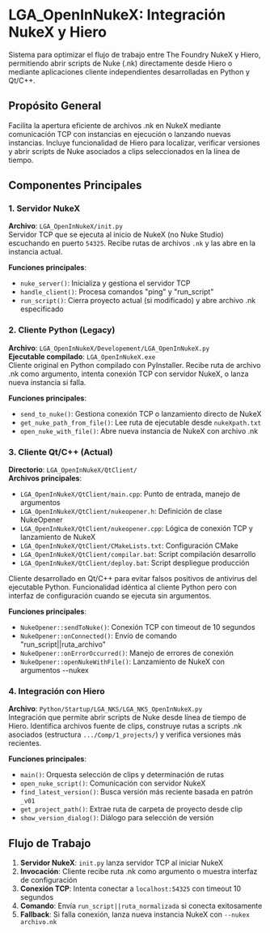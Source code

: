 # LGA_OpenInNukeX: Integración NukeX y Hiero

Sistema para optimizar el flujo de trabajo entre The Foundry NukeX y Hiero, permitiendo abrir scripts de Nuke (.nk) directamente desde Hiero o mediante aplicaciones cliente independientes desarrolladas en Python y Qt/C++.

## Propósito General

Facilita la apertura eficiente de archivos .nk en NukeX mediante comunicación TCP con instancias en ejecución o lanzando nuevas instancias. Incluye funcionalidad de Hiero para localizar, verificar versiones y abrir scripts de Nuke asociados a clips seleccionados en la línea de tiempo.

## Componentes Principales

### 1. Servidor NukeX
**Archivo**: `LGA_OpenInNukeX/init.py`  
Servidor TCP que se ejecuta al inicio de NukeX (no Nuke Studio) escuchando en puerto `54325`. Recibe rutas de archivos `.nk` y las abre en la instancia actual.

**Funciones principales**:
- `nuke_server()`: Inicializa y gestiona el servidor TCP
- `handle_client()`: Procesa comandos "ping" y "run_script" 
- `run_script()`: Cierra proyecto actual (si modificado) y abre archivo .nk especificado

### 2. Cliente Python (Legacy)
**Archivo**: `LGA_OpenInNukeX/Developement/LGA_OpenInNukeX.py`  
**Ejecutable compilado**: `LGA_OpenInNukeX.exe`  
Cliente original en Python compilado con PyInstaller. Recibe ruta de archivo .nk como argumento, intenta conexión TCP con servidor NukeX, o lanza nueva instancia si falla.

**Funciones principales**:
- `send_to_nuke()`: Gestiona conexión TCP o lanzamiento directo de NukeX
- `get_nuke_path_from_file()`: Lee ruta de ejecutable desde `nukeXpath.txt`
- `open_nuke_with_file()`: Abre nueva instancia de NukeX con archivo .nk

### 3. Cliente Qt/C++ (Actual)
**Directorio**: `LGA_OpenInNukeX/QtClient/`  
**Archivos principales**:
- `LGA_OpenInNukeX/QtClient/main.cpp`: Punto de entrada, manejo de argumentos
- `LGA_OpenInNukeX/QtClient/nukeopener.h`: Definición de clase NukeOpener 
- `LGA_OpenInNukeX/QtClient/nukeopener.cpp`: Lógica de conexión TCP y lanzamiento de NukeX
- `LGA_OpenInNukeX/QtClient/CMakeLists.txt`: Configuración CMake
- `LGA_OpenInNukeX/QtClient/compilar.bat`: Script compilación desarrollo
- `LGA_OpenInNukeX/QtClient/deploy.bat`: Script despliegue producción

Cliente desarrollado en Qt/C++ para evitar falsos positivos de antivirus del ejecutable Python. Funcionalidad idéntica al cliente Python pero con interfaz de configuración cuando se ejecuta sin argumentos.

**Funciones principales**:
- `NukeOpener::sendToNuke()`: Conexión TCP con timeout de 10 segundos
- `NukeOpener::onConnected()`: Envío de comando "run_script||ruta_archivo"
- `NukeOpener::onErrorOccurred()`: Manejo de errores de conexión
- `NukeOpener::openNukeWithFile()`: Lanzamiento de NukeX con argumentos --nukex

### 4. Integración con Hiero
**Archivo**: `Python/Startup/LGA_NKS/LGA_NKS_OpenInNukeX.py`  
Integración que permite abrir scripts de Nuke desde línea de tiempo de Hiero. Identifica archivos fuente de clips, construye rutas a scripts .nk asociados (estructura `.../Comp/1_projects/`) y verifica versiones más recientes.

**Funciones principales**:
- `main()`: Orquesta selección de clips y determinación de rutas
- `open_nuke_script()`: Comunicación con servidor NukeX
- `find_latest_version()`: Busca versión más reciente basada en patrón `_v01`
- `get_project_path()`: Extrae ruta de carpeta de proyecto desde clip
- `show_version_dialog()`: Diálogo para selección de versión

## Flujo de Trabajo

1. **Servidor NukeX**: `init.py` lanza servidor TCP al iniciar NukeX
2. **Invocación**: Cliente recibe ruta .nk como argumento o muestra interfaz de configuración
3. **Conexión TCP**: Intenta conectar a `localhost:54325` con timeout 10 segundos
4. **Comando**: Envía `run_script||ruta_normalizada` si conecta exitosamente
5. **Fallback**: Si falla conexión, lanza nueva instancia NukeX con `--nukex archivo.nk`
